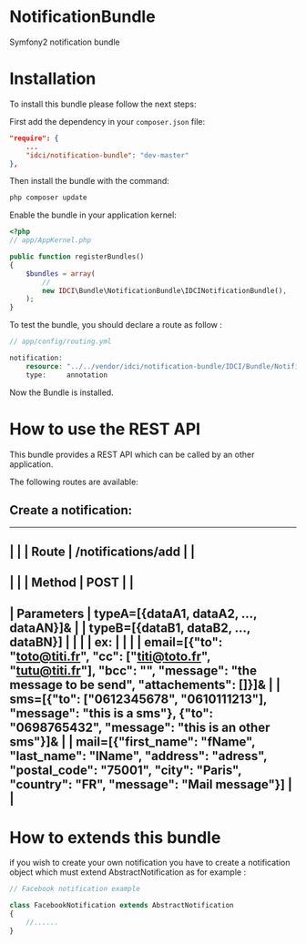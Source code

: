 NotificationBundle
==================

Symfony2 notification bundle


Installation
============

To install this bundle please follow the next steps:

First add the dependency in your `composer.json` file:

```json
"require": {
    ...
    "idci/notification-bundle": "dev-master"
},
```

Then install the bundle with the command:

```sh
php composer update
```

Enable the bundle in your application kernel:

```php
<?php
// app/AppKernel.php

public function registerBundles()
{
    $bundles = array(
        //
        new IDCI\Bundle\NotificationBundle\IDCINotificationBundle(),
    );
}
```

To test the bundle, you should declare a route as follow : 

```php
// app/config/routing.yml

notification:
    resource: "../../vendor/idci/notification-bundle/IDCI/Bundle/NotificationBundle/Controller/"
    type:     annotation
```

Now the Bundle is installed.


How to use the REST API
=======================

This bundle provides a REST API which can be called by an other application.

The following routes are available:

Create a notification:
----------------------

-------------------------------------------------------------------------------------------------------------------------------------------------------------------------------
|            |
| Route      | /notifications/add
|            |
-------------------------------------------------------------------------------------------------------------------------------------------------------------------------------
|            |
| Method     | POST
|            |
-------------------------------------------------------------------------------------------------------------------------------------------------------------------------------
| Parameters | typeA=[{dataA1, dataA2, ..., dataAN}]&
|            | typeB=[{dataB1, dataB2, ..., dataBN}]
|            |
|            | ex: 
|            |
|            |  email=[{"to": "toto@titi.fr", "cc": ["titi@toto.fr", "tutu@titi.fr"], "bcc": "", "message": "the message to be send", "attachements": []}]&
|            |  sms=[{"to": ["0612345678", "0610111213"], "message": "this is a sms"}, {"to": "0698765432", "message": "this is an other sms"}]&
|            |  mail=[{"first_name": "fName", "last_name": "lName", "address": "adress", "postal_code": "75001", "city": "Paris", "country": "FR", "message": "Mail message"}]
|            |
-------------------------------------------------------------------------------------------------------------------------------------------------------------------------------


How to extends this bundle
==========================

if you wish to create your own notification you have to create a notification object
which must extend AbstractNotification as for example :

```php
// Facebook notification example

class FacebookNotification extends AbstractNotification
{
    //......
}
```


